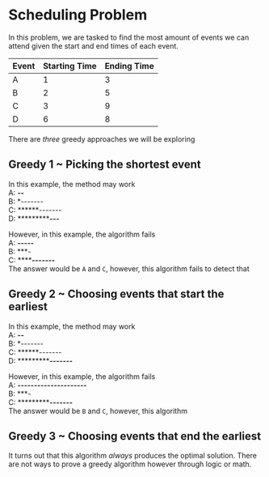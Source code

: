# Scheduling Problem

In this problem, we are tasked to find the most amount of events we can attend given the start and end times of each event.

| Event | Starting Time | Ending Time |
| ----- | ------------- | ----------- |
| A     | 1             | 3           |
| B     | 2             | 5           |
| C     | 3             | 9           |
| D     | 6             | 8           |


There are *three* greedy approaches we will be exploring

## Greedy 1 ~ Picking the shortest event

In this example, the method may work<br/>
A: **--** <br/>
B: *------- <br/>
C: ******------- <br/>
D: ***********---** <br/>

However, in this example, the algorithm fails <br/>
A: **-----** <br/>
B: ***- <br/>
C: ******-------** <br/>
 The answer would be ```A``` and ```C```, however, this algorithm fails to detect that

 ## Greedy 2 ~ Choosing events that start the earliest

 In this example, the method may work<br/>
A: **--** <br/>
B: *------- <br/>
C: ******------- <br/>
D: ***********-------** <br/>

However, in this example, the algorithm fails <br/>
A: **---------------------** <br/>
B: ***- <br/>
C: ***********-------** <br/>
 The answer would be ```B``` and ```C```, however, this algorithm 

 ## Greedy 3 ~ Choosing events that end the earliest

 It turns out that this algorithm *always* produces the optimal solution. There are not ways to prove a greedy algorithm however through logic or math.